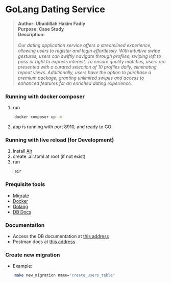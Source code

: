# GoLang Dating Service

> **Author: Ubaidillah Hakim Fadly** \
> **Purpose: Case Study** \
> **Description:** \
> \
> *Our dating application service offers a streamlined experience, allowing users to register and login effortlessly. With intuitive swipe gestures, users can swiftly navigate through profiles, swiping left to pass or right to express interest. To ensure quality matches, users are presented with a curated selection of 10 profiles daily, eliminating repeat views. Additionally, users have the option to purchase a premium package, granting unlimited swipes and access to enhanced features for an enriched dating experience.*

### Running with docker composer

1. run
```bash
    docker composer up -d
```
2. app is running with port 8910, and ready to GO

### Running with live reload (for Development)

1. install [Air](https://github.com/cosmtrek/air)
2. create .air.toml at root (if not exist)
3. run
```bash
    air
```

### Prequisite tools
- [Migrate](https://github.com/golang-migrate/migrate/tree/master/cmd/migrate)
- [Docker](https://www.docker.com/)
- [Golang](https://golang.org/)
- [DB Docs](https://dbdocs.io/docs)

### Documentation

- Access the DB documentation at [this address](https://dbdocs.io/ubed.dev/dating-service)
- Postman docs at [this address](https://documenter.getpostman.com/view/23782351/2sA2r6WPJE)

### Create new migration
- Example:
```bash
    make new_migration name="create_users_table"
```
